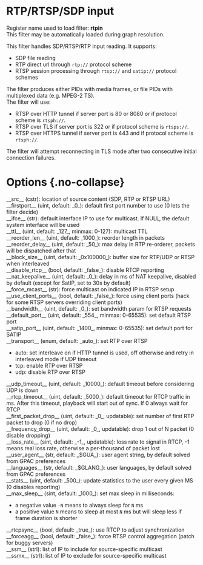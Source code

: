 <!-- automatically generated - do not edit, patch gpac/applications/gpac/gpac.c -->

# RTP/RTSP/SDP input  
  
Register name used to load filter: __rtpin__  
This filter may be automatically loaded during graph resolution.  
  
This filter handles SDP/RTSP/RTP input reading. It supports:  

- SDP file reading  
- RTP direct url through `rtp://` protocol scheme  
- RTSP session processing through `rtsp://` and `satip://` protocol schemes  

   
The filter produces either PIDs with media frames, or file PIDs with multiplexed data (e.g. MPEG-2 TS).   
The filter will use:  

- RTSP over HTTP tunnel if server port is 80 or 8080 or if protocol scheme is `rtsph://`.  
- RTSP over TLS if server port is 322 or if protocol scheme is `rtsps://`.  
- RTSP over HTTPS tunnel if server port is 443 and if protocol scheme is `rtsph://`.  

   
The filter will attempt reconnecting in TLS mode after two consecutive initial connection failures.  
  

# Options  {.no-collapse}  
  
<div markdown class="option">  
<a id="src" data-level="basic">__src__</a> (cstr): location of source content (SDP, RTP or RTSP URL)  
</div>  
<div markdown class="option">  
<a id="firstport">__firstport__</a> (uint, default: _0_): default first port number to use (0 lets the filter decide)  
</div>  
<div markdown class="option">  
<a id="ifce">__ifce__</a> (str): default interface IP to use for multicast. If NULL, the default system interface will be used  
</div>  
<div markdown class="option">  
<a id="ttl">__ttl__</a> (uint, default: _127_, minmax: 0-127): multicast TTL  
</div>  
<div markdown class="option">  
<a id="reorder_len">__reorder_len__</a> (uint, default: _1000_): reorder length in packets  
</div>  
<div markdown class="option">  
<a id="reorder_delay">__reorder_delay__</a> (uint, default: _50_): max delay in RTP re-orderer, packets will be dispatched after that  
</div>  
<div markdown class="option">  
<a id="block_size">__block_size__</a> (uint, default: _0x100000_): buffer size for RTP/UDP or RTSP when interleaved  
</div>  
<div markdown class="option">  
<a id="disable_rtcp">__disable_rtcp__</a> (bool, default: _false_): disable RTCP reporting  
</div>  
<div markdown class="option">  
<a id="nat_keepalive">__nat_keepalive__</a> (uint, default: _0_): delay in ms of NAT keepalive, disabled by default (except for SatIP, set to 30s by default)  
</div>  
<div markdown class="option">  
<a id="force_mcast">__force_mcast__</a> (str): force multicast on indicated IP in RTSP setup  
</div>  
<div markdown class="option">  
<a id="use_client_ports">__use_client_ports__</a> (bool, default: _false_): force using client ports (hack for some RTSP servers overriding client ports)  
</div>  
<div markdown class="option">  
<a id="bandwidth">__bandwidth__</a> (uint, default: _0_): set bandwidth param for RTSP requests  
</div>  
<div markdown class="option">  
<a id="default_port" data-level="basic">__default_port__</a> (uint, default: _554_, minmax: 0-65535): set default RTSP port  
</div>  
<div markdown class="option">  
<a id="satip_port" data-level="basic">__satip_port__</a> (uint, default: _1400_, minmax: 0-65535): set default port for SATIP  
</div>  
<div markdown class="option">  
<a id="transport">__transport__</a> (enum, default: _auto_): set RTP over RTSP  

- auto: set interleave on if HTTP tunnel is used, off otherwise and retry in interleaved mode if UDP timeout  
- tcp: enable RTP over RTSP  
- udp: disable RTP over RTSP  
</div>  
  
<div markdown class="option">  
<a id="udp_timeout" data-level="basic">__udp_timeout__</a> (uint, default: _10000_): default timeout before considering UDP is down  
</div>  
<div markdown class="option">  
<a id="rtcp_timeout">__rtcp_timeout__</a> (uint, default: _5000_): default timeout for RTCP traffic in ms. After this timeout, playback will start out of sync. If 0 always wait for RTCP  
</div>  
<div markdown class="option">  
<a id="first_packet_drop">__first_packet_drop__</a> (uint, default: _0_, updatable): set number of first RTP packet to drop (0 if no drop)  
</div>  
<div markdown class="option">  
<a id="frequency_drop">__frequency_drop__</a> (uint, default: _0_, updatable): drop 1 out of N packet (0 disable dropping)  
</div>  
<div markdown class="option">  
<a id="loss_rate">__loss_rate__</a> (sint, default: _-1_, updatable): loss rate to signal in RTCP, -1 means real loss rate, otherwise a per-thousand of packet lost  
</div>  
<div markdown class="option">  
<a id="user_agent" data-level="basic">__user_agent__</a> (str, default: _$GUA_): user agent string, by default solved from GPAC preferences  
</div>  
<div markdown class="option">  
<a id="languages" data-level="basic">__languages__</a> (str, default: _$GLANG_): user languages, by default solved from GPAC preferences  
</div>  
<div markdown class="option">  
<a id="stats">__stats__</a> (uint, default: _500_): update statistics to the user every given MS (0 disables reporting)  
</div>  
<div markdown class="option">  
<a id="max_sleep">__max_sleep__</a> (sint, default: _1000_): set max sleep in milliseconds:  

- a negative value `-N` means to always sleep for `N` ms  
- a positive value `N` means to sleep at most `N` ms but will sleep less if frame duration is shorter  
</div>  
  
<div markdown class="option">  
<a id="rtcpsync">__rtcpsync__</a> (bool, default: _true_): use RTCP to adjust synchronization  
</div>  
<div markdown class="option">  
<a id="forceagg">__forceagg__</a> (bool, default: _false_): force RTSP control aggregation (patch for buggy servers)  
</div>  
<div markdown class="option">  
<a id="ssm">__ssm__</a> (strl): list of IP to include for source-specific multicast  
</div>  
<div markdown class="option">  
<a id="ssmx">__ssmx__</a> (strl): list of IP to exclude for source-specific multicast  
</div>  
  
